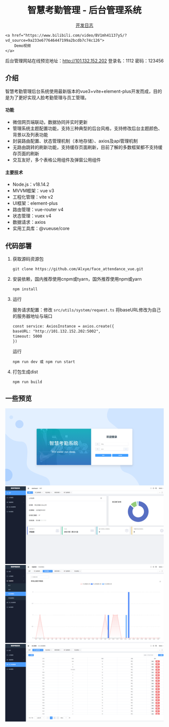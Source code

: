 <h1 align="center">智慧考勤管理 - 后台管理系统</h1>
<p align="center">
    <a href="./public/DepLog.md">
        开发日志
    </a>
    
    <a href="https://www.bilibili.com/video/BV1mh41137yS/?vd_source=9a233e677646447199a2bcdb7c74c126">
        Demo视频
    </a>
</p>

后台管理网站在线预览地址：http://101.132.152.202  登录名：1112 密码：123456

## 介绍

智慧考勤管理后台系统使用最新版本的vue3+vite+element-plus开发而成，目的是为了更好实现人脸考勤管理与员工管理。

#### 功能

- 微信网页端联动，数据协同并实时更新
- 管理系统主题配置功能，支持三种典型的后台风格，支持修改后台主题颜色、背景以及列表功能
- 封装路由配置、状态管理机制（本地存储）、axios及api管理机制
- 无路由跳转的刷新功能，支持缓存页面刷新，目前了解的多数框架都不支持缓存页面的刷新
- 交互友好，多个表格公用组件及弹窗公用组件

#### 主要技术

- Node.js：v18.14.2
- MVVM框架：vue v3
- 工程化管理：vite v2
- UI框架：element-plus
- 路由管理：vue-router v4
- 状态管理：vuex v4
- 数据请求：axios
- 实用工具库：@vueuse/core

## 代码部署

1. 获取源码资源包

   ```
   git clone https://github.com/Alxye/face_attendance_vue.git
   ```


2. 安装依赖，国内推荐使用cnpm或tyarn，国外推荐使用npm或yarn

   ```
   npm install
   ```

3. 运行
   
   服务请求配置：修改 `src/utils/system/request.ts`
   将baseURL修改为自己的服务器地址与端口

   ```angular2html
   const service: AxiosInstance = axios.create({
   baseURL: "http://101.132.152.202:5002",
   timeout: 5000
   })
   ```
   
   运行
   ```
   npm run dev 或 npm run start
   ```

4. 打包生成dist

   ```
   npm run build
   ```

## 一些预览

![Image](https://github.com/Alxye/face_attendance_vue/raw/main/public/login.png)
![Image](https://github.com/Alxye/face_attendance_vue/raw/main/public/dashboard.png)
![Image](https://github.com/Alxye/face_attendance_vue/raw/main/public/echart.png)
![Image](https://github.com/Alxye/face_attendance_vue/raw/main/public/employee.png)
